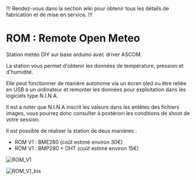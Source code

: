 !!! Rendez-vous dans la section wiki pour obtenir tous les détails de fabrication et de mise en service. !!!

# ROM : Remote Open Meteo
Station météo DIY sur base arduino avec driver ASCOM.<br />

La station vous permet d'obtenir les données de température, pression et d'humidité.

Elle peut fonctionner de manière autonome via un écran oled ou être reliée en USB à un ordinateur et remonter les données pour exploitation dans les logiciels type N.I.N.A.

Il est à noter que N.I.N.A inscrit les valeurs dans les entêtes des fichiers images, vous pourrez donc consulter à postériori les conditions de shoot de votre session.

Il est possible de réaliser la station de deux manières :
- ROM V1 : BME280 (coût estimé environ 30€)
- ROM V1 : BMP280 + DHT (coût estimé environ 15€)

![ROM_V1](https://github.com/AstrAuDobson/RemoteOpenMeteo/assets/108142120/f9571807-2685-4177-9dd3-9b9c772d425e)


![ROM_V1_bis](https://github.com/AstrAuDobson/RemoteOpenMeteo/assets/108142120/49c68718-3175-4298-add3-25a4d6c5be2e)





